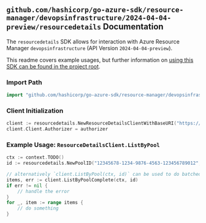 
## `github.com/hashicorp/go-azure-sdk/resource-manager/devopsinfrastructure/2024-04-04-preview/resourcedetails` Documentation

The `resourcedetails` SDK allows for interaction with Azure Resource Manager `devopsinfrastructure` (API Version `2024-04-04-preview`).

This readme covers example usages, but further information on [using this SDK can be found in the project root](https://github.com/hashicorp/go-azure-sdk/tree/main/docs).

### Import Path

```go
import "github.com/hashicorp/go-azure-sdk/resource-manager/devopsinfrastructure/2024-04-04-preview/resourcedetails"
```


### Client Initialization

```go
client := resourcedetails.NewResourceDetailsClientWithBaseURI("https://management.azure.com")
client.Client.Authorizer = authorizer
```


### Example Usage: `ResourceDetailsClient.ListByPool`

```go
ctx := context.TODO()
id := resourcedetails.NewPoolID("12345678-1234-9876-4563-123456789012", "example-resource-group", "poolName")

// alternatively `client.ListByPool(ctx, id)` can be used to do batched pagination
items, err := client.ListByPoolComplete(ctx, id)
if err != nil {
	// handle the error
}
for _, item := range items {
	// do something
}
```
